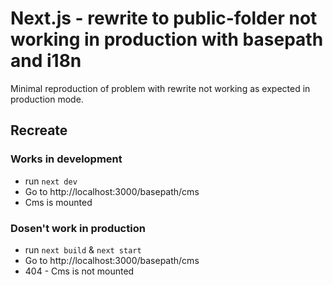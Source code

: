 # Next.js - rewrite to public-folder not working in production with basepath and i18n

Minimal reproduction of problem with rewrite not working as expected in production mode.

## Recreate

### Works in development

* run `next dev`
* Go to http://localhost:3000/basepath/cms
* Cms is mounted


### Dosen't work in production

* run `next build` & `next start`
* Go to http://localhost:3000/basepath/cms
* 404 - Cms is not mounted
